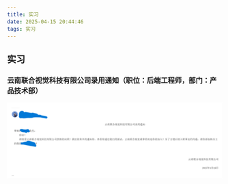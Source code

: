 ```yaml
---
title: 实习
date: 2025-04-15 20:44:46
tags: 实习
---
```

## 实习
### 云南联合视觉科技有限公司录用通知（职位：后端工程师，部门：产品技术部）  
![云南联合视觉科技有限公司录用通知](./实习/image_01.png)